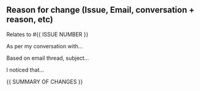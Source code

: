 ## Reason for change (Issue, Email, conversation + reason, etc)

Relates to #{{ ISSUE NUMBER }}

As per my conversation with...

Based on email thread, subject...

I noticed that...

{{ SUMMARY OF CHANGES }}

<!-- 
Have you seen our Rules to Better Pull Requests?
https://www.ssw.com.au/rules/rules-to-better-pull-requests/

Please provide a good title and a short description of your pull request
See https://www.ssw.com.au/rules/write-a-good-pull-request/ for further guidance

Did you do an over the shoulder review?
https://www.ssw.com.au/rules/over-the-shoulder-prs 
-->